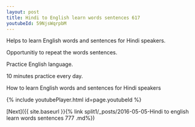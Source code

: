 ```yaml
---
layout: post
title: Hindi to English learn words sentences 617 
youtubeId: 59NjsWqrpbM
---
```

 
 
Helps to learn English words and sentences for Hindi speakers.

Opportunitiy to repeat the words sentences. 

Practice English language. 
 
10 minutes practice every day. 
 
How to learn English words and sentences for Hindi speakers 
 
{% include youtubePlayer.html id=page.youtubeId %}
 
 
[Next]({{ site.baseurl }}{% link  split1/_posts/2016-05-05-Hindi to english learn words sentences 777 .md%})
 
